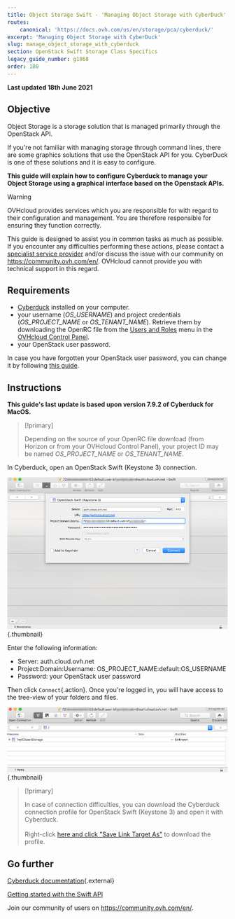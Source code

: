 ```yaml
---
title: Object Storage Swift - 'Managing Object Storage with CyberDuck'
routes:
    canonical: 'https://docs.ovh.com/us/en/storage/pca/cyberduck/'
excerpt: 'Managing Object Storage with CyberDuck'
slug: manage_object_storage_with_cyberduck
section: OpenStack Swift Storage Class Specifics
legacy_guide_number: g1868
order: 180
---
```


**Last updated 18th June 2021**

## Objective

Object Storage is a storage solution that is managed primarily through the OpenStack API.

If you're not familiar with managing storage through command lines, there are some graphics solutions that use the OpenStack API for you. CyberDuck is one of these solutions and it is easy to configure.

**This guide will explain how to configure Cyberduck to manage your Object Storage using a graphical interface based on the Openstack APIs.**

> [!warning]
>
> OVHcloud provides services which you are responsible for with regard to their configuration and management. You are therefore responsible for ensuring they function correctly.
>
> This guide is designed to assist you in common tasks as much as possible. If you encounter any difficulties performing these actions, please contact a [specialist service provider](https://partner.ovhcloud.com/en/directory/) and/or discuss the issue with our community on https://community.ovh.com/en/. OVHcloud cannot provide you with technical support in this regard.
>

## Requirements

- [Cyberduck](https://cyberduck.io/) installed on your computer.
- your username (*OS_USERNAME*) and project credentials (*OS_PROJECT_NAME* or *OS_TENANT_NAME*). Retrieve them by downloading the OpenRC file from the [Users and Roles](https://docs.ovh.com/us/en/public-cloud/set-openstack-environment-variables/#step-1-retrieve-the-variables) menu in the [OVHcloud Control Panel](https://ca.ovh.com/auth/?action=gotomanager&from=https://www.ovh.com/world/&ovhSubsidiary=we).
- your OpenStack user password.

In case you have forgotten your OpenStack user password, you can change it by following [this guide](https://docs.ovh.com/us/en/public-cloud/change-openstack-user-password/).

## Instructions

**This guide's last update is based upon version 7.9.2 of Cyberduck for MacOS.**

> [!primary]
>
> Depending on the source of your OpenRC file download (from Horizon or from your OVHcloud Control Panel), your project ID may be named *OS_PROJECT_NAME* or *OS_TENANT_NAME*.
>

In Cyberduck, open an OpenStack Swift (Keystone 3) connection.

![pca-cyberduck](images/login.png){.thumbnail}

Enter the following information:

- Server: auth.cloud.ovh.net
- Project:Domain:Username: OS_PROJECT_NAME:default:OS_USERNAME
- Password: your OpenStack user password

Then click `Connect`{.action}. Once you're logged in, you will have access to the tree-view of your folders and files.

![pca-cyberduck](images/successful-login.png){.thumbnail}

> [!primary]
>
> In case of connection difficulties, you can download the Cyberduck connection profile for OpenStack Swift (Keystone 3) and open it with Cyberduck.
> <br><br>Right-click <a href="https://trac.cyberduck.io/browser/shelves/02.2020/profiles/default/Openstack%20Swift%20(Keystone%203).cyberduckprofile?rev=48724&order=name" download>here and click "Save Link Target As"</a> to download the profile.
>

## Go further

[Cyberduck documentation](https://trac.cyberduck.io/wiki/help/en){.external}

[Getting started with the Swift API](https://docs.ovh.com/us/en/public-cloud/getting_started_with_the_swift_api/)

Join our community of users on <https://community.ovh.com/en/>.
